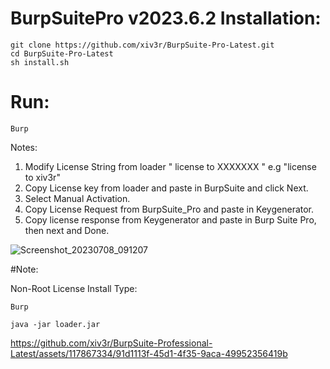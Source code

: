 # BurpSuitePro v2023.6.2 Installation:

    git clone https://github.com/xiv3r/BurpSuite-Pro-Latest.git
    cd BurpSuite-Pro-Latest
    sh install.sh

# Run:
    Burp
    

Notes: 
1. Modify License String from loader " license to XXXXXXX " e.g "license to xiv3r"
2. Copy License key from loader and paste in BurpSuite and click Next.
3. Select Manual Activation.
4. Copy License Request from BurpSuite_Pro and paste in Keygenerator.
5. Copy license response from Keygenerator and paste in Burp Suite Pro, then next and Done.




![Screenshot_20230708_091207](https://github.com/xiv3r/BurpSuite-Professional-Latest/assets/117867334/11a8fb20-5e9f-4dd6-a303-8cce6552a07a)




#Note: 

Non-Root License Install Type:

    Burp
    
    java -jar loader.jar

    



https://github.com/xiv3r/BurpSuite-Professional-Latest/assets/117867334/91d1113f-45d1-4f35-9aca-49952356419b

